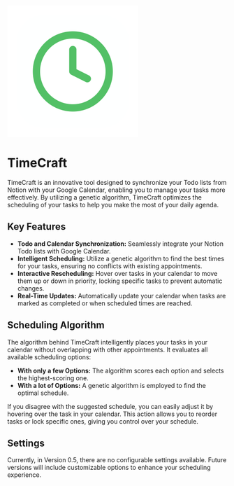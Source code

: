 <img src="/Assets/TimeCraft_logo.png" width="300" height="300">

# TimeCraft
TimeCraft is an innovative tool designed to synchronize your Todo lists from Notion with your Google Calendar, enabling you to manage your tasks more effectively. By utilizing a genetic algorithm, TimeCraft optimizes the scheduling of your tasks to help you make the most of your daily agenda.
## Key Features
- **Todo and Calendar Synchronization:** Seamlessly integrate your Notion Todo lists with Google Calendar.
- **Intelligent Scheduling:** Utilize a genetic algorithm to find the best times for your tasks, ensuring no conflicts with existing appointments.
- **Interactive Rescheduling:** Hover over tasks in your calendar to move them up or down in priority, locking specific tasks to prevent automatic changes.
- **Real-Time Updates:** Automatically update your calendar when tasks are marked as completed or when scheduled times are reached.

## Scheduling Algorithm

The algorithm behind TimeCraft intelligently places your tasks in your calendar without overlapping with other appointments. It evaluates all available scheduling options:

- **With only a few Options:** The algorithm scores each option and selects the highest-scoring one.
- **With a lot of Options:** A genetic algorithm is employed to find the optimal schedule.

If you disagree with the suggested schedule, you can easily adjust it by hovering over the task in your calendar. This action allows you to reorder tasks or lock specific ones, giving you control over your schedule.

## Settings
Currently, in Version 0.5, there are no configurable settings available. Future versions will include customizable options to enhance your scheduling experience.
